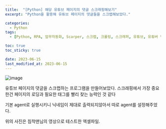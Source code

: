 ```yaml
---
title:  "[Python] 해당 유튜브 페이지의 댓글 스크래핑해보기"
excerpt: "Python을 활용해 유튜브 페이지의 댓글들을 스크랩해보았다."

categories:
  - Python
tags:
  - [Python, RPA, 업무자동화, Scarper, 스크랩, 크롤링, 스크래퍼, 유튜브, 유튜버 댓글 스크래핑]

toc: true
toc_sticky: true

date: 2023-06-15
last_modified_at: 2023-06-15
---
```


![image](https://github.com/98tech-savvy/98tech-savvy.github.io/assets/128434645/42a50b08-de7c-4200-942e-2910d4c439b0)

유튜브 페이지의 댓글을 스크랩하는 프로그램을 만들어보았다. 스크래핑에서 가장 중요한건 페이지의 로딩과 필요한 태그를 빨리 찾는 능력인 것 같다

기본 agent로 실행시키니 닉네임이 제대로 출력되지않아서 따로 agent를 설정해주었다.

위의 사진은 침착맨님의 영상으로 테스트한 엑셀파일.